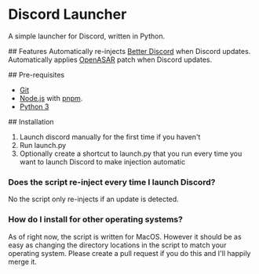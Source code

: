 # Discord Launcher
A simple launcher for Discord, written in Python.

## Features
Automatically re-injects [Better Discord](https://github.com/BetterDiscord/BetterDiscord) when Discord updates.
Automatically applies [OpenASAR](https://github.com/GooseMod/OpenAsar) patch when Discord updates.

## Pre-requisites
- [Git](https://git-scm.com)
- [Node.js](https://nodejs.org/en/) with [pnpm](https://pnpm.io/).
- [Python 3](https://www.python.org/downloads/)

## Installation
1. Launch discord manually for the first time if you haven't
2. Run launch.py
3. Optionally create a shortcut to launch.py that you run every time you want to launch Discord to make injection automatic

### Does the script re-inject every time I launch Discord?
No the script only re-injects if an update is detected.

### How do I install for other operating systems?
As of right now, the script is written for MacOS. However it should be as easy as changing the directory locations in the script to match your operating system. Please create a pull request if you do this and I'll happily merge it.